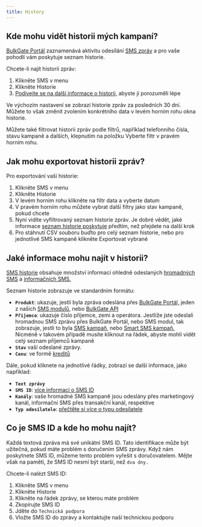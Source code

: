 ```yaml
---
title: History 
---
```


## Kde mohu vidět historii mých kampaní?
[BulkGate Portál](https://www.bulkgate.com/cs/sms-portal-cs/) zaznamenává aktivitu odesílání [SMS zpráv](https://www.bulkgate.com/cs/reseni/sms/) a pro vaše pohodlí vám poskytuje seznam historie.

Chcete-li najít historii zpráv:
1.	Klikněte SMS v menu
2.	Klikněte Historie
3.	[Podívejte se na další informace o historii,](history.md#jaké-informace-mohu-najít-v-historii) abyste jí porozuměli lépe

Ve výchozím nastavení se zobrazí historie zpráv za posledních 30 dní. Můžete to však změnit zvolením konkrétního data v levém horním rohu okna historie.

Můžete také filtrovat historii zpráv podle filtrů, například telefonního čísla, stavu kampaně a dalších, klepnutím na položku Vyberte filtr v pravém horním rohu.


## Jak mohu exportovat historii zpráv?
Pro exportování vaší historie:
1.	Klikněte SMS v menu
2.	Klikněte Historie
3.	V levém horním rohu klikněte na filtr data a vyberte datum
4.	V pravém horním rohu můžete vybrat další filtry jako stav kampaně, pokud chcete
5.	Nyní vidíte vyfiltrovaný seznam historie zpráv. Je dobré vědět, jaké informace [seznam historie poskytuje](history.md#jaké-informace-mohu-najít-v-historii) předtím, než přejdete na další krok
6.	Pro stáhnutí CSV souboru buďto pro celý seznam historie, nebo pro jednotlivé SMS kampaně klikněte Exportovat vybrané


## Jaké informace mohu najít v historii?
[SMS historie](#kde-mohu-vidět-historii-mých-kampaní) obsahuje množství informací ohledně odeslaných [hromadných SMS](https://www.bulkgate.com/cs/reseni/sms#hromadna-sms) a [informačních SMS.](https://www.bulkgate.com/cs/reseni/sms#informacni-sms)

Seznam historie zobrazuje ve standardním formátu:
-	**`Produkt`**: ukazuje, jestli byla zpráva odeslána přes [BulkGate Portál,](https://www.bulkgate.com/cs/sms-portal-cs/) jeden z našich [SMS modulů,](https://www.bulkgate.com/cs/sms-modul/) nebo [BulkGate API](https://www.bulkgate.com/cs/vyvojari/sms-api/)
-	**`Příjemce`**: ukazuje číslo příjemce, zemi a operátora. Jestliže jste odeslali hromadnou SMS zprávu přes BulkGate Portál, nebo SMS modul, tak zobrazuje, jestli to byla [SMS kampaň,](creating-sms-campaign.md#co-je-hromadná-sms-kampaň) nebo [Smart SMS kampaň.](creating-smart-sms-campaign.md#co-je-smart-sms-kampaň) Nicméně v takovém případě musíte kliknout na řádek, abyste mohli vidět celý seznam příjemců kampaně
-	**`Stav`** vaší odeslané zprávy.
-	**`Cenu`**: ve formě [kreditů](purchasing-credit.md#co-jsou-kredity-mají-datum-vypršení-platnosti)

Dále, pokud kliknete na jednotlivé řádky, zobrazí se další informace, jako například:
-	**`Text zprávy`**
-	**`SMS ID`**: [více informací o SMS ID](#co-je-sms-id-a-kde-ho-mohu-najít)
-	**`Kanály`**: vaše hromadné SMS kampaně jsou odeslány přes marketingový kanál, informační SMS přes transakční kanál, respektive
-	**`Typ odesílatele`**: [přečtěte si více o typu odesílatele](sender-type.md#co-je-typ-odesílatele-a-jak-ho-můžu-použít)

## Co je SMS ID a kde ho mohu najít?
Každá textová zpráva má své unikátní SMS ID. Tato identifikace může být užitečná, pokud máte problém s doručením SMS zprávy. Když nám poskytnete SMS ID, můžeme tento problém vyřešit s doručovatelem. Mějte však na paměti, že SMS ID nesmí být starší, než `dva dny.`

Chcete-li nalézt SMS ID:
1.	Klikněte SMS v menu
2.	Klikněte Historie
3.	Klikněte na řádek zprávy, se kterou máte problém
4.	Zkopírujte SMS ID
5.	Jděte do `Technická podpora`
6.	Vložte SMS ID do zprávy a kontaktujte naší technickou podporu
